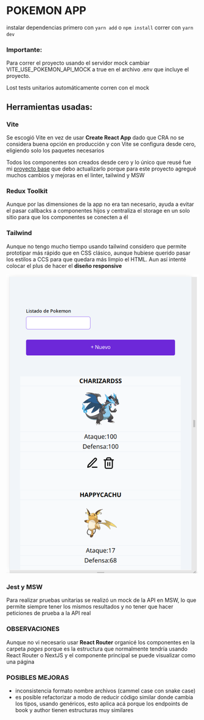 # POKEMON APP
instalar dependencias primero con `yarn add` o `npm install`
correr con `yarn dev`

### Importante:
Para correr el proyecto usando el servidor mock cambiar
VITE_USE_POKEMON_API_MOCK a true en el archivo .env que incluye
el proyecto.

Lost tests unitarios automáticamente corren con el mock

## Herramientas usadas:
### Vite
Se escogió Vite en vez de usar **Create React App** dado que CRA no se considera buena opción en producción y con
Vite se configura desde cero, eligiendo solo los paquetes necesarios

Todos los componentes son creados desde cero y lo único que reusé
fue mi [proyecto base](https://github.com/cocodrino/base_project_react_vite/tree/main/src)
que debo actualizarlo porque para este proyecto agregué muchos cambios y mejoras en el linter,
tailwind y MSW

### Redux Toolkit
Aunque por las dimensiones de la app no era tan necesario, ayuda a evitar el pasar callbacks a componentes
hijos y centraliza el storage en un solo sitio para que los componentes se conecten a él

### Tailwind
Aunque no tengo mucho tiempo usando tailwind considero que permite prototipar más rápido que en CSS clásico, aunque hubiese querido pasar los estilos a
CCS para que quedara más limpio el HTML. Aun así intenté colocar el plus de hacer el **diseño responsive** 

![imagen](capture.png)

### Jest y MSW
Para realizar pruebas unitarias se realizó un mock de la API en MSW, lo que permite siempre tener los mismos
resultados y no tener que hacer peticiones de prueba a la API real

### OBSERVACIONES
Aunque no vi necesario usar **React Router** organicé los componentes en la carpeta *pages* porque es la
estructura que normalmente tendría usando React Router o NextJS y el componente principal se puede
visualizar como una página


### POSIBLES MEJORAS
- inconsistencia formato nombre archivos (cammel case con snake case)
- es posible refactorizar a modo de reducir código similar donde cambia los tipos,
usando genéricos, esto aplica acá porque los endpoints de book y author tienen estructuras muy similares

